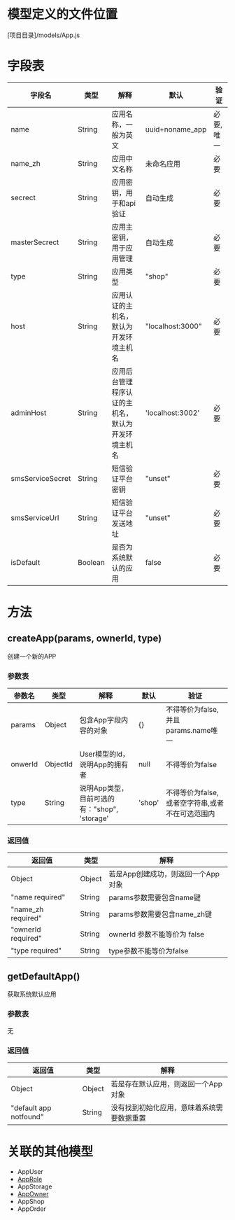 <!-- TITLE: App模型 -->
<!-- SUBTITLE: 用于处理系统的应用管理 -->
# 模型定义的文件位置
[项目目录]/models/App.js

# 字段表
| 字段名           | 类型   | 解释                                               | 默认             | 验证       |
|------------------|--------|----------------------------------------------------|------------------|------------|
| name             | String | 应用名称，一般为英文                               | uuid+noname_app  | 必要, 唯一 |
| name_zh          | String | 应用中文名称                                       | 未命名应用       | 必要       |
| secrect          | String | 应用密钥，用于和api验证                            | 自动生成         | 必要       |
| masterSecrect    | String | 应用主密钥，用于应用管理                           | 自动生成         | 必要       |
| type             | String | 应用类型                                           | "shop"           | 必要       |
| host             | String | 应用认证的主机名，默认为开发环境主机名             | "localhost:3000" | 必要       |
| adminHost        | String | 应用后台管理程序认证的主机名，默认为开发环境主机名 | 'localhost:3002' | 必要       |
| smsServiceSecret | String | 短信验证平台密钥                                   | "unset"               | 必要       |
| smsServiceUrl    | String | 短信验证平台发送地址                               | "unset"               | 必要       |
| isDefault    | Boolean | 是否为系统默认的应用                               | false               | 必要       |


# 方法

## createApp(params,  ownerId, type)
创建一个新的APP
### 参数表
| 参数名 | 类型     | 解释                                         | 默认   | 验证                                        |
|--------|----------|----------------------------------------------|--------|---------------------------------------------|
| params | Object   | 包含App字段内容的对象                        | {}     | 不得等价为false, 并且params.name唯一            |
| onwerId  | ObjectId | User模型的Id， 说明App的拥有者               | null   | 不得等价为false                                 |
| type   | String   | 说明App类型，目前可选的有："shop", 'storage' | 'shop' | 不得等价为false,或者空字符串,或者不在可选范围内 |


### 返回值
| 返回值             | 类型   | 解释                               |
|--------------------|--------|------------------------------------|
| Object<App>        | Object | 若是App创建成功，则返回一个App对象 |
| "name required"    | String | params参数需要包含name键           |
| "name_zh required" | String | params参数需要包含name_zh键        |
| "ownerId required" | String | ownerId 参数不能等价为 false       |
| "type required"    | String | type参数不能等价为false            |

## getDefaultApp()
获取系统默认应用
### 参数表
无
### 返回值
| 返回值             | 类型   | 解释                               |
|--------------------|--------|------------------------------------|
| Object<App>        | Object | 若是存在默认应用，则返回一个App对象 |
|"default app notfound"  | String | 没有找到初始化应用，意味着系统需要数据重置           |


# 关联的其他模型

* AppUser
* [AppRole](/approle模型)
* AppStorage
* [AppOwner](/appowner模型)
* AppShop
* AppOrder


